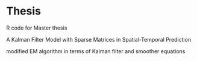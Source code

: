 # Thesis
R code for Master thesis

A Kalman Filter Model with Sparse Matrices in Spatial-Temporal Prediction

modified EM algorithm in terms of Kalman filter and smoother equations 
